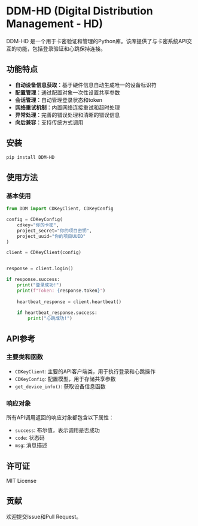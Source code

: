 # DDM-HD (Digital Distribution Management - HD)

DDM-HD 是一个用于卡密验证和管理的Python库。该库提供了与卡密系统API交互的功能，包括登录验证和心跳保持连接。

## 功能特点

- **自动设备信息获取**：基于硬件信息自动生成唯一的设备标识符
- **配置管理**：通过配置对象一次性设置共享参数
- **会话管理**：自动管理登录状态和token
- **网络重试机制**：内置网络连接重试和超时处理
- **异常处理**：完善的错误处理和清晰的错误信息
- **向后兼容**：支持传统方式调用

## 安装

```bash
pip install DDM-HD
```

## 使用方法

### 基本使用

```python
from DDM import CDKeyClient, CDKeyConfig

config = CDKeyConfig(
    cdkey="你的卡密",
    project_secret="你的项目密钥",
    project_uuid="你的项目UUID"
)

client = CDKeyClient(config)


response = client.login()

if response.success:
    print("登录成功!")
    print(f"Token: {response.token}")
    
    heartbeat_response = client.heartbeat()
    
    if heartbeat_response.success:
        print("心跳成功!")
```



## API参考

### 主要类和函数

- `CDKeyClient`: 主要的API客户端类，用于执行登录和心跳操作
- `CDKeyConfig`: 配置模型，用于存储共享参数
- `get_device_info()`: 获取设备信息函数

### 响应对象

所有API调用返回的响应对象都包含以下属性：

- `success`: 布尔值，表示调用是否成功
- `code`: 状态码
- `msg`: 消息描述

## 许可证

MIT License

## 贡献

欢迎提交Issue和Pull Request。